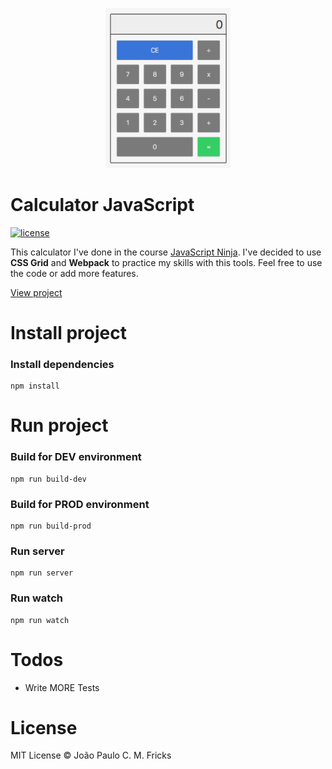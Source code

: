 <p align="center"><img src="calculator.png" alt="Calculator" width="200"></p>

# Calculator JavaScript

[![license](https://img.shields.io/github/license/LFeh/1500-translator.svg)](./license.md)

This calculator I've done in the course [JavaScript Ninja](https://blog.da2k.com.br/curso-javascript-ninja/).
I've decided to use **CSS Grid** and **Webpack** to practice my skills with this tools.
Feel free to use the code or add more features.

[View project](https://calculator-javascript.netlify.com/)

# Install project

### Install dependencies
```
npm install
```
# Run project

### Build for DEV environment
```
npm run build-dev
```
### Build for PROD environment
```
npm run build-prod
```
### Run server
```
npm run server
```
### Run watch
```
npm run watch
```
# Todos

 - Write MORE Tests

# License

MIT License © João Paulo C. M. Fricks
